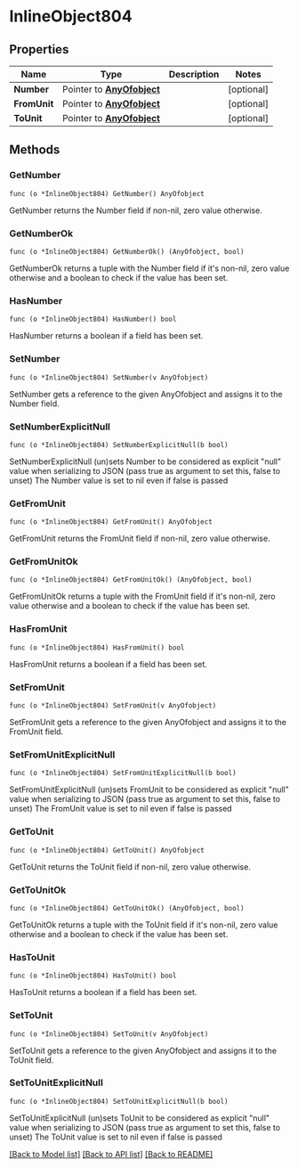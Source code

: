 # InlineObject804

## Properties

Name | Type | Description | Notes
------------ | ------------- | ------------- | -------------
**Number** | Pointer to [**AnyOfobject**](anyOf&lt;object&gt;.md) |  | [optional] 
**FromUnit** | Pointer to [**AnyOfobject**](anyOf&lt;object&gt;.md) |  | [optional] 
**ToUnit** | Pointer to [**AnyOfobject**](anyOf&lt;object&gt;.md) |  | [optional] 

## Methods

### GetNumber

`func (o *InlineObject804) GetNumber() AnyOfobject`

GetNumber returns the Number field if non-nil, zero value otherwise.

### GetNumberOk

`func (o *InlineObject804) GetNumberOk() (AnyOfobject, bool)`

GetNumberOk returns a tuple with the Number field if it's non-nil, zero value otherwise
and a boolean to check if the value has been set.

### HasNumber

`func (o *InlineObject804) HasNumber() bool`

HasNumber returns a boolean if a field has been set.

### SetNumber

`func (o *InlineObject804) SetNumber(v AnyOfobject)`

SetNumber gets a reference to the given AnyOfobject and assigns it to the Number field.

### SetNumberExplicitNull

`func (o *InlineObject804) SetNumberExplicitNull(b bool)`

SetNumberExplicitNull (un)sets Number to be considered as explicit "null" value
when serializing to JSON (pass true as argument to set this, false to unset)
The Number value is set to nil even if false is passed
### GetFromUnit

`func (o *InlineObject804) GetFromUnit() AnyOfobject`

GetFromUnit returns the FromUnit field if non-nil, zero value otherwise.

### GetFromUnitOk

`func (o *InlineObject804) GetFromUnitOk() (AnyOfobject, bool)`

GetFromUnitOk returns a tuple with the FromUnit field if it's non-nil, zero value otherwise
and a boolean to check if the value has been set.

### HasFromUnit

`func (o *InlineObject804) HasFromUnit() bool`

HasFromUnit returns a boolean if a field has been set.

### SetFromUnit

`func (o *InlineObject804) SetFromUnit(v AnyOfobject)`

SetFromUnit gets a reference to the given AnyOfobject and assigns it to the FromUnit field.

### SetFromUnitExplicitNull

`func (o *InlineObject804) SetFromUnitExplicitNull(b bool)`

SetFromUnitExplicitNull (un)sets FromUnit to be considered as explicit "null" value
when serializing to JSON (pass true as argument to set this, false to unset)
The FromUnit value is set to nil even if false is passed
### GetToUnit

`func (o *InlineObject804) GetToUnit() AnyOfobject`

GetToUnit returns the ToUnit field if non-nil, zero value otherwise.

### GetToUnitOk

`func (o *InlineObject804) GetToUnitOk() (AnyOfobject, bool)`

GetToUnitOk returns a tuple with the ToUnit field if it's non-nil, zero value otherwise
and a boolean to check if the value has been set.

### HasToUnit

`func (o *InlineObject804) HasToUnit() bool`

HasToUnit returns a boolean if a field has been set.

### SetToUnit

`func (o *InlineObject804) SetToUnit(v AnyOfobject)`

SetToUnit gets a reference to the given AnyOfobject and assigns it to the ToUnit field.

### SetToUnitExplicitNull

`func (o *InlineObject804) SetToUnitExplicitNull(b bool)`

SetToUnitExplicitNull (un)sets ToUnit to be considered as explicit "null" value
when serializing to JSON (pass true as argument to set this, false to unset)
The ToUnit value is set to nil even if false is passed

[[Back to Model list]](../README.md#documentation-for-models) [[Back to API list]](../README.md#documentation-for-api-endpoints) [[Back to README]](../README.md)


